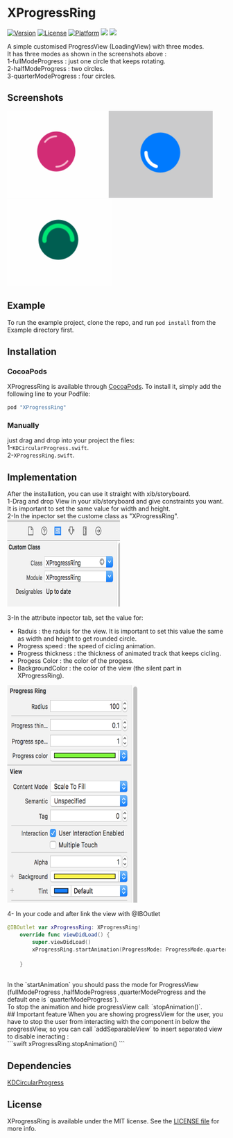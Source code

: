 # XProgressRing

[![Version](https://img.shields.io/cocoapods/v/XProgressRing.svg?style=flat)](http://cocoapods.org/pods/XProgressRing)
[![License](https://img.shields.io/cocoapods/l/XProgressRing.svg?style=flat)](http://cocoapods.org/pods/XProgressRing)
[![Platform](https://img.shields.io/cocoapods/p/XProgressRing.svg?style=flat)](http://cocoapods.org/pods/XProgressRing)
[![](http://img.shields.io/badge/iOS-8.0%2B-blue.svg)]() [![](http://img.shields.io/badge/Swift-3-blue.svg)]() 


A simple customised ProgressView (LoadingView) with three modes.
<br />
It has three modes as shown in the screenshots above : <br />
1-fullModeProgress : just one circle that keeps rotating. <br />
2-halfModeProgress : two circles. <br />
3-quarterModeProgress : four circles. <br />

## Screenshots 
<img src="https://github.com/SubhiH/XprogressRing/blob/master/docs/screenShots/demo1.gif" alt="" width="230" height="200"/>
<img src="https://github.com/SubhiH/XprogressRing/blob/master/docs/screenShots/demo2.gif" alt="" width="240" height="200"/>
<img src="https://github.com/SubhiH/XprogressRing/blob/master/docs/screenShots/demo3.gif" alt="" width="240" height="200"/>

## Example

To run the example project, clone the repo, and run `pod install` from the Example directory first.

## Installation

### CocoaPods

XProgressRing is available through [CocoaPods](http://cocoapods.org). To install
it, simply add the following line to your Podfile:

```ruby
pod "XProgressRing"
```

### Manually
just drag and drop into your project the files:<br/>
1-`KDCircularProgress.swift`.<br/>
2-`XProgressRing.swift`.

## Implementation
After the installation, you can use it straight with xib/storyboard. <br />
1-Drag and drop View in your xib/storyboard and give constraints you want. It is important to set the same value for width and height. <br />
2-In the inpector set the custome class as "XProgressRing". <br />
<img src="https://github.com/SubhiH/XprogressRing/blob/master/docs/screenShots/s1.png" alt="" width="260" height="200"/>

3-In the attribute inpector tab, set the value for: <br />
<ul>
  <li>Raduis : the raduis for the view. It is important to set this value the same as width and height to get rounded circle.</li>
  <li>Progress speed : the speed of cicling animation.</li>
  <li>Progress thickness : the thickness of animated track that keeps cicling.</li>
  <li>Progess Color : the color of the progess.</li>
  <li>BackgroundColor : the color of the view (the silent part in XProgressRing).</li>
</ul>
<img src="https://github.com/SubhiH/XprogressRing/blob/master/docs/screenShots/s2.png" alt="" width="300" height="500"/> <br />

4- In your code and after link the view with @IBOutlet <br />

```swift
@IBOutlet var xProgressRing: XProgressRing!
    override func viewDidLoad() {
        super.viewDidLoad()
        xProgressRing.startAnimation(ProgressMode: ProgressMode.quarterModeProgress);

    }
```
 <br />
In the `startAnimation` you should pass the mode for ProgressView (fullModeProgress ,halfModeProgress ,quarterModeProgress and the default one is `quarterModeProgress`).
 <br />
To stop the animation and hide progressView call: `stopAnimation()`.
 <br />
## Important feature
When you are showing progressView for the user, you have to stop the user from interacting with the component in below the progressView, so you can call `addSeparableView` to insert separated view to disable ineracting : <br />
```swift
xProgressRing.stopAnimation()
```
<br />

## Dependencies

<a href="https://github.com/kaandedeoglu/KDCircularProgress">KDCircularProgress</a>

## License

XProgressRing is available under the MIT license. See the <a href="https://github.com/SubhiH/XprogressRing/blob/master/LICENSE">LICENSE file</a>  for more info.

